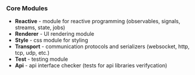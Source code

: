 ### Core Modules
- **Reactive** - module for reactive programming (observables, signals, streams, state, jobs)
- **Renderer** - UI rendering module
- **Style** - css module for styling
- **Transport** - communication protocols and serializers (websocket, http, tcp, udp, etc.)
- **Test** - testing module
- **Api** - api interface checker (tests for api libraries verifycation)
